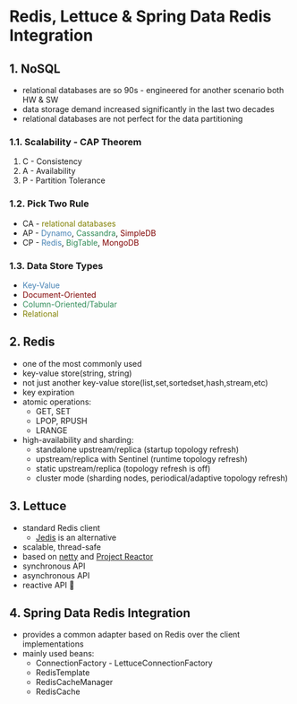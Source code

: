 # Redis, Lettuce & Spring Data Redis Integration

## 1. NoSQL
- relational databases are so 90s - engineered for another scenario both HW & SW
- data storage demand increased significantly in the last two decades
- relational databases are not perfect for the data partitioning


### 1.1. Scalability - CAP Theorem
1. C - Consistency
2. A - Availability
3. P - Partition Tolerance

### 1.2. Pick Two Rule
- CA - <span style="color:olive">relational databases</span>
- AP - <span style="color:steelblue">Dynamo</span>, <span style="color:seagreen">Cassandra</span>, <span style="color:maroon">SimpleDB</span>
- CP - <span style="color:steelblue">Redis</span>, <span style="color:seagreen">BigTable</span>, <span style="color:maroon">MongoDB</span>

### 1.3. Data Store Types
- <span style="color:steelblue">Key-Value</span>
- <span style="color:maroon">Document-Oriented</span>
- <span style="color:seagreen">Column-Oriented/Tabular</span>
- <span style="color:olive">Relational</span>


## 2. Redis
- one of the most commonly used
- key-value store(string, string)
- not just another key-value store(list,set,sortedset,hash,stream,etc)
- key expiration
- atomic operations:
  - GET, SET
  - LPOP, RPUSH
  - LRANGE
- high-availability and sharding:
  - standalone upstream/replica (startup topology refresh)
  - upstream/replica with Sentinel (runtime topology refresh)
  - static upstream/replica (topology refresh is off)
  - cluster mode (sharding nodes, periodical/adaptive topology refresh)

## 3. Lettuce
- standard Redis client
  - [Jedis](https://github.com/redis/jedis) is an alternative
- scalable, thread-safe
- based on [netty](http://netty.io/) and [Project Reactor](https://projectreactor.io/)
- synchronous API
- asynchronous API
- reactive API :muscle:

## 4. Spring Data Redis Integration
- provides a common adapter based on Redis over the client implementations
- mainly used beans:
  - ConnectionFactory - LettuceConnectionFactory
  - RedisTemplate
  - RedisCacheManager
  - RedisCache
